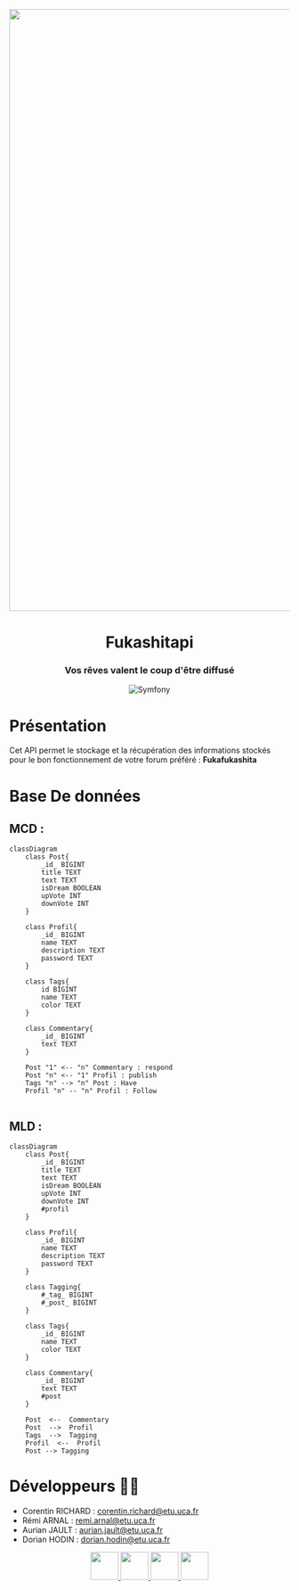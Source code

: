 <div align = center>

<img src="https://cdn-gulli.jnsmedia.fr/var/jeunesse/storage/images/gulli/chaine-tv/dessins-animes/pokemon/images/la-star-rondoudou/28668785-1-fre-FR/La-star-Rondoudou.jpg" width="1080" height="" >

# **Fukashitapi** 
### Vos rêves valent le coup d'être diffusé
![Symfony](https://img.shields.io/badge/symfony-5.3-green)
</div>


# Présentation

Cet API permet le stockage et la récupération des informations stockés pour le bon fonctionnement de votre forum préféré :
**Fukafukashita**

# Base De données 

## MCD : 
```mermaid
classDiagram
    class Post{
        _id_ BIGINT
        title TEXT
        text TEXT
        isDream BOOLEAN
        upVote INT
        downVote INT
    }

    class Profil{
        _id_ BIGINT
        name TEXT
        description TEXT
        password TEXT
    }

    class Tags{
        id BIGINT
        name TEXT
        color TEXT
    }

    class Commentary{
        _id_ BIGINT
        text TEXT
    }

    Post "1" <-- "n" Commentary : respond
    Post "n" <-- "1" Profil : publish
    Tags "n" --> "n" Post : Have
    Profil "n" -- "n" Profil : Follow 


```

## MLD : 

```mermaid
classDiagram
    class Post{
        _id_ BIGINT
        title TEXT
        text TEXT
        isDream BOOLEAN
        upVote INT
        downVote INT
        #profil
    }

    class Profil{
        _id_ BIGINT
        name TEXT
        description TEXT
        password TEXT
    }

    class Tagging{
        #_tag_ BIGINT
        #_post_ BIGINT
    }

    class Tags{
        _id_ BIGINT
        name TEXT
        color TEXT
    }

    class Commentary{
        _id_ BIGINT
        text TEXT
        #post
    }

    Post  <--  Commentary 
    Post  -->  Profil
    Tags  -->  Tagging 
    Profil  <--  Profil
    Post --> Tagging

```


# Développeurs 🧑‍💻

- Corentin RICHARD : corentin.richard@etu.uca.fr
- Rémi ARNAL : remi.arnal@etu.uca.fr
- Aurian JAULT : aurian.jault@etu.uca.fr
- Dorian HODIN : dorian.hodin@etu.uca.fr



<div align="center">
<a href = "https://codefirst.iut.uca.fr/git/corentin.richard">


<img src="https://codefirst.iut.uca.fr/git/avatars/37008ec8b164225fb699e2efac55a6e3?size=870" width="50" >
</a>

<a href = "https://codefirst.iut.uca.fr/git/aurian.jault">
<img src="https://codefirst.iut.uca.fr/git/avatars/d774f04d13eab2fbcdfcbfccb966108f?size=870" width="50" >
</a>

<a href = "https://codefirst.iut.uca.fr/git/remi.arnal">
<img src="https://codefirst.iut.uca.fr/git/avatars/c13b7679488b8dcdf7d551b52f579bcd?size=870" width="50" >
</a>

<a href = "https://codefirst.iut.uca.fr/git/dorian.hodin">
<img src="https://codefirst.iut.uca.fr/git/avatars/d6f97dbdf66352b0b66685e144aa1ee5?size=870" width="50" >
</a>

</div>
